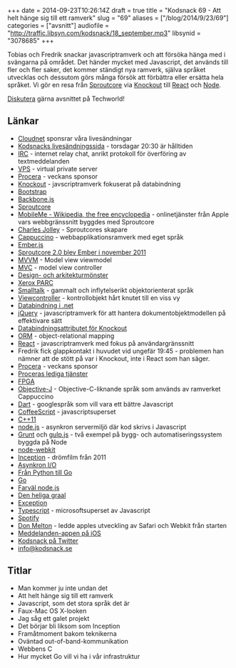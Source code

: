 +++
date = 2014-09-23T10:26:14Z
draft = true
title = "Kodsnack 69 - Att helt hänge sig till ett ramverk"
slug = "69"
aliases = ["/blog/2014/9/23/69"]
categories = ["avsnitt"]
audiofile = "http://traffic.libsyn.com/kodsnack/18_september.mp3"
libsynid = "3078685"
+++

Tobias och Fredrik snackar javascriptramverk och att försöka hänga med i svängarna på området. Det händer mycket med Javascript, det används till fler och fler saker, det kommer ständigt nya ramverk, själva språket utvecklas och dessutom görs många försök att förbättra eller ersätta hela språket. Vi gör en resa från [Sproutcore](http://sproutcore.com/about/) via [Knockout](http://knockoutjs.com/) till [React](http://facebook.github.io/react/) och [Node](http://nodejs.org/).

[Diskutera](http://techworld.idg.se/2.2524/1.582923/) gärna avsnittet på Techworld!

## Länkar ##
* [Cloudnet](http://www.cloudnet.se) sponsrar våra livesändningar
* [Kodsnacks livesändningssida](http://live.kodsnack.se) - torsdagar 20:30 är hålltiden
* [IRC](http://en.wikipedia.org/wiki/Internet_Relay_Chat) - internet relay chat, anrikt protokoll för överföring av textmeddelanden
* [VPS](http://en.wikipedia.org/wiki/Virtual_private_server) - virtual private server
* [Procera](http://www.proceranetworks.com/index.php) - veckans sponsor
* [Knockout](http://knockoutjs.com/) - javscriptramverk fokuserat på databindning
* [Bootstrap](http://getbootstrap.com/)
* [Backbone.js](http://backbonejs.org/)
* [Sproutcore](http://sproutcore.com/about/)
* [MobileMe - Wikipedia, the free encyclopedia](http://en.wikipedia.org/wiki/MobileMe) - onlinetjänster från Apple vars webbgränssnitt byggdes med Sproutcore
* [Charles Jolley](https://www.linkedin.com/in/charlesjolley) - Sproutcores skapare
* [Cappuccino](http://www.cappuccino-project.org/) - webbapplikationsramverk med eget språk
* [Ember.js](http://emberjs.com/)
* [Sproutcore 2.0 blev Ember i november 2011](http://yehudakatz.com/2011/12/08/announcing-amber-js/)
* [MVVM](http://en.wikipedia.org/wiki/Model_View_ViewModel) - Model view viewmodel
* [MVC](http://en.wikipedia.org/wiki/Model%E2%80%93view%E2%80%93controller) - model view controller
* [Design- och arkitekturmönster](http://en.wikipedia.org/wiki/Architectural_pattern)
* [Xerox PARC](http://en.wikipedia.org/wiki/PARC_%28company%29)
* [Smalltalk](http://en.wikipedia.org/wiki/Smalltalk) - gammalt och inflytelserikt objektorienterat språk
* [Viewcontroller](https://developer.apple.com/library/ios/featuredarticles/ViewControllerPGforiPhoneOS/Introduction/Introduction.html) - kontrollobjekt hårt knutet till en viss vy
* [Databindning i .net](http://msdn.microsoft.com/en-us/library/ms752347%28v=vs.110%29.aspx)
* [jQuery](https://jquery.org/) - javascriptramverk för att hantera dokumentobjektmodellen på effektivare sätt
* [Databindningsattributet för Knockout](http://knockoutjs.com/documentation/value-binding.html)
* [ORM](http://en.wikipedia.org/wiki/Object-relational_mapping) - object-relational mapping
* [React](http://facebook.github.io/react/) - javascriptramverk med fokus på användargränssnitt
* Fredrik fick glappkontakt i huvudet vid ungefär 19:45 - problemen han nämner att de stött på var i Knockout, inte i React som han säger.
* [Procera](http://www.proceranetworks.com/index.php) - veckans sponsor
* [Proceras lediga tjänster](http://bit.ly/pre-proceranetworks)
* [FPGA](http://en.wikipedia.org/wiki/Field-programmable_gate_array)
* [Objective-J](http://en.wikipedia.org/wiki/Objective-J) - Objective-C-liknande språk som används av ramverket Cappuccino
* [Dart](https://www.dartlang.org/) - googlespråk som vill vara ett bättre Javascript
* [CoffeeScript](http://coffeescript.org/) - javascriptsuperset
* [C++11](http://en.wikipedia.org/wiki/C%2B%2B11)
* [node.js](http://nodejs.org/) - asynkron servermiljö där kod skrivs i Javascript
* [Grunt](http://gruntjs.com/) och [gulp.js](http://gulpjs.com/) - två exempel på bygg- och automatiseringssystem byggda på Node
* [node-webkit](https://github.com/rogerwang/node-webkit)
* [Inception](http://en.wikipedia.org/wiki/Inception) - drömfilm från 2011
* [Asynkron I/O ](http://en.wikipedia.org/wiki/Asynchronous_I/O)
* [Från Python till Go](http://jordanorelli.com/post/31533769172/why-i-went-from-python-to-go-and-not-node-js)
* [Go](http://golang.org/)
* [Farväl node.js](https://medium.com/code-adventures/farewell-node-js-4ba9e7f3e52b)
* [Den heliga graal](http://en.wikipedia.org/wiki/Holy_Grail)
* [Exception](http://en.wikipedia.org/wiki/Exception_handling)
* [Typescript](http://www.typescriptlang.org/) - microsoftsuperset av Javascript
* [Spotify](http://en.wikipedia.org/wiki/Spotify)
* [Don Melton](http://donmelton.com/) - ledde apples utveckling av Safari och Webkit från starten
* [Meddelanden-appen på iOS](https://www.google.com/search?q=messages+app+ios&client=safari&rls=en&source=lnms&tbm=isch&sa=X&ei=KaQeVI_uDsOBywOp5oDgCQ&ved=0CAgQ_AUoAQ&biw=1362&bih=644)
* [Kodsnack på Twitter](https://www.twitter.com/kodsnack)
* [info@kodsnack.se](mailto:info@kodsnack.se)

## Titlar ##
* Man kommer ju inte undan det
* Att helt hänge sig till ett ramverk
* Javascript, som det stora språk det är
* Faux-Mac OS X-looken
* Jag såg ett galet projekt
* Det börjar bli liksom som Inception
* Framåtmoment bakom teknikerna
* Oväntad out-of-band-kommunikation
* Webbens C
* Hur mycket Go vill vi ha i vår infrastruktur